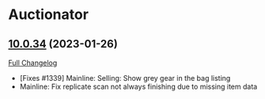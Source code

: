 # Auctionator

## [10.0.34](https://github.com/Auctionator/Auctionator/tree/10.0.34) (2023-01-26)
[Full Changelog](https://github.com/Auctionator/Auctionator/compare/10.0.33...10.0.34) 

- [Fixes #1339] Mainline: Selling: Show grey gear in the bag listing  
- Mainline: Fix replicate scan not always finishing due to missing item data  
